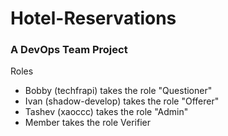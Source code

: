 # Hotel-Reservations  
### A DevOps Team Project  

Roles
- Bobby (techfrapi) takes the role "Questioner"  
- Ivan (shadow-develop) takes the role "Offerer"  
- Tashev (xaoccc) takes the role "Admin"
- Member takes the role Verifier  

